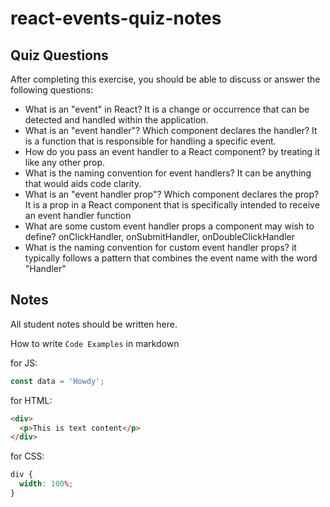 # react-events-quiz-notes

## Quiz Questions

After completing this exercise, you should be able to discuss or answer the following questions:

- What is an "event" in React?
  It is a change or occurrence that can be detected and handled within the application.
- What is an "event handler"? Which component declares the handler?
  It is a function that is responsible for handling a specific event.
- How do you pass an event handler to a React component?
  by treating it like any other prop.
- What is the naming convention for event handlers?
  It can be anything that would aids code clarity.
- What is an "event handler prop"? Which component declares the prop?
  It is a prop in a React component that is specifically intended to receive an event handler function
- What are some custom event handler props a component may wish to define?
  onClickHandler, onSubmitHandler, onDoubleClickHandler
- What is the naming convention for custom event handler props?
  it typically follows a pattern that combines the event name with the word "Handler"

## Notes

All student notes should be written here.

How to write `Code Examples` in markdown

for JS:

```javascript
const data = 'Howdy';
```

for HTML:

```html
<div>
  <p>This is text content</p>
</div>
```

for CSS:

```css
div {
  width: 100%;
}
```
